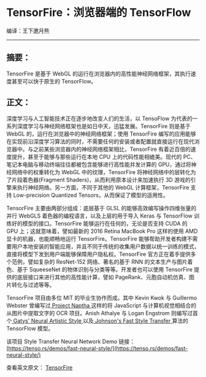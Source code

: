 # TensorFire：浏览器端的 TensorFlow

编译：王下邀月熊

------

## 摘要：

TensorFire 是基于 WebGL 的运行在浏览器内的高性能神经网络框架，其执行速度甚至可以快于原生的 TensorFlow。

## 正文：

深度学习与人工智能技术正在逐步地改变人们的生活，以 TensoFlow 为代表的一系列深度学习与神经网络框架也是如日中天，迅猛发展。TensorFire 则是基于 WebGL 的，运行在浏览器中的神经网络框架；使用 TensorFire 编写的应用能够在实现前沿深度学习算法的同时，不需要任何的安装或者配置就直接运行在现代浏览器中。与之前某些浏览器内的神经网络框架相比，TensorFire 有着近百倍的速度提升，甚至于能够与那些运行在本地 CPU 上的代码性能相媲美。现代的 PC、笔记本电脑与移动终端往往都被包含能够进行高性能并发计算的 GPU，通过将神经网络中的权重转化为 WebGL 中的纹理，TensorFire 将神经网络中的层转化为了片段着色器(Fragment Shaders)，从而利用原本设计来加速执行 3D 游戏的引擎来执行神经网络。另一方面，不同于其他的 WebGL 计算框架，TensorFire 支持 Low-precision Quantized Tensors，从而保证了模型的适用性。

TensorFire 主要由两部分组成：底层基于 GLSL 的能够高效编写操作四维张量的并行 WebGLS 着色器的编程语言，以及上层的用于导入 Keras 与 TensorFlow 训练好的模型的接口。TensorFire 能够运行在任何的，无论是否支持 CUDA 的 GPU 上；这就意味着，譬如最新的 2016 Retina MacBook Pro 这样的使用 AMD 显卡的机器，也能顺畅地运行 TensorFire。TensorFire 能够帮助开发者构建不需要用户本地安装的智能应用，并且不同于传统的收集用户数据以统一训练的模式，直接将模型下发到用户端能够保障用户隐私权。TensorFire 官方正在着手提供多个范例，譬如复杂的 ResNet-152 网络、著名的基于 RNN 的文本生产与图片着色、基于 SqueeseNet 的物体识别与分类等等。开发者也可以使用 TensorFire 提供的底层接口来进行其他的高性能计算，譬如 PageRank、元胞自动机仿真、图片转化与过滤等等。

TensorFire 项目由多位 MIT 的毕业生协作而成。其中 Kevin Kwok 与 Guillermo Webster 曾编写过[ Project Naptha ](https://projectnaptha.com/)这样的将 JavaScript 与计算机视觉相结合的从图片中提取文字的 OCR 项目。Anish Athalye 与 Logan Engstrom 则编写过首个[ Gatys' Neural Artistic Style ](https://github.com/anishathalye/neural-style) 以及[ Johnson's Fast Style Transfer ](https://github.com/lengstrom/fast-style-transfer)算法的 TensorFlow 模型。

该项目 Style Transfer Neural Network Demo 链接：[https://tenso.rs/demos/fast-neural-style/](https://tenso.rs/demos/fast-neural-style/)

查看英文原文： [TensorFire](https://tenso.rs/#wat)